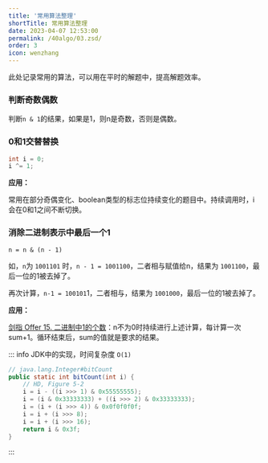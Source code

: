 ```yaml
---
title: '常用算法整理'
shortTitle: 常用算法整理
date: 2023-04-07 12:53:00
permalink: /40algo/03.zsd/
order: 3
icon: wenzhang
---
```


此处记录常用的算法，可以用在平时的解题中，提高解题效率。

### 判断奇数偶数

判断`n & 1`的结果，如果是1，则n是奇数，否则是偶数。

### 0和1交替替换

```java
int i = 0;
i ^= 1;
```

**应用：**

常用在部分奇偶变化、boolean类型的标志位持续变化的题目中。持续调用时，i会在0和1之间不断切换。

### 消除二进制表示中最后一个1

`n = n & (n - 1)`

如，`n`为 `1001101` 时，`n - 1 = 1001100`，二者相与赋值给n，结果为 `1001100`，最后一位的1被去掉了。

再次计算，`n-1 = 100101`1，二者相与，结果为 `1001000`，最后一位的1被去掉了。

**应用：**

[剑指 Offer 15. 二进制中1的个数](https://leetcode.cn/problems/er-jin-zhi-zhong-1de-ge-shu-lcof/)：n不为0时持续进行上述计算，每计算一次sum+1。循环结束后，sum的值就是要求的结果。

::: info JDK中的实现，时间复杂度 `O(1)`

```java
// java.lang.Integer#bitCount
public static int bitCount(int i) {
    // HD, Figure 5-2
    i = i - ((i >>> 1) & 0x55555555);
    i = (i & 0x33333333) + ((i >>> 2) & 0x33333333);
    i = (i + (i >>> 4)) & 0x0f0f0f0f;
    i = i + (i >>> 8);
    i = i + (i >>> 16);
    return i & 0x3f;
}
```
:::

